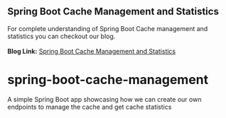 ## Spring Boot Cache Management and Statistics
For complete understanding of Spring Boot Cache management and statistics you can checkout our blog.
<br/><br/>**Blog Link:** [Spring Boot Cache Management and Statistics
](https://bootcamptoprod.com/spring-boot-cache-management-and-statistics/)
<br/>

# spring-boot-cache-management
A simple Spring Boot app showcasing how we can create our own endpoints to manage the cache and get cache statistics
